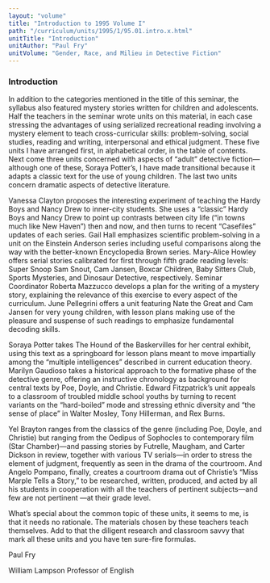 ```yaml
---
layout: "volume"
title: "Introduction to 1995 Volume I"
path: "/curriculum/units/1995/1/95.01.intro.x.html"
unitTitle: "Introduction"
unitAuthor: "Paul Fry"
unitVolume: "Gender, Race, and Milieu in Detective Fiction"
---
```

<body>
<h3>
Introduction
</h3>
In addition to the categories mentioned in the title of this seminar, the syllabus also featured mystery stories written for children and adolescents. Half the teachers in the seminar wrote units on this material, in each case stressing the advantages of using serialized recreational reading involving a mystery element to teach cross-curricular skills: problem-solving, social studies, reading and writing, interpersonal and ethical judgment. These five units I have arranged first, in alphabetical order, in the table of contents. Next come three units concerned with aspects of “adult” detective fiction—although one of these, Soraya Potter’s, I have made transitional because it adapts a classic text for the use of young children. The last two units concern dramatic aspects of detective literature.
<p>
Vanessa Clayton proposes the interesting experiment of teaching the Hardy Boys and Nancy Drew to inner-city students. She uses a “classic” Hardy Boys and Nancy Drew to point up contrasts between city life (“in towns much like New Haven”) then and now, and then turns to recent “Casefiles” updates of each series. Gail Hall emphasizes scientific problem-solving in a unit on the Einstein Anderson series including useful comparisons along the way with the better-known Encyclopedia Brown series. Mary-Alice Howley offers serial stories calibrated for first through fifth grade reading levels: Super Snoop Sam Snout, Cam Jansen, Boxcar Children, Baby Sitters Club, Sports Mysteries, and Dinosaur Detective, respectively. Seminar Coordinator Roberta Mazzucco develops a plan for the writing of a mystery story, explaining the relevance of this exercise to every aspect of the curriculum. June Pellegrini offers a unit featuring Nate the Great and Cam Jansen for very young children, with lesson plans making use of the pleasure and suspense of such readings to emphasize fundamental decoding skills.
</p>
<p>
Soraya Potter takes The Hound of the Baskervilles for her central exhibit, using this text as a springboard for lesson plans meant to move impartially among the “multiple intelligences” described in current education theory. Marilyn Gaudioso takes a historical approach to the formative phase of the detective genre, offering an instructive chronology as background for central texts by Poe, Doyle, and Christie. Edward Fitzpatrick’s unit appeals to a classroom of troubled middle school youths by turning to recent variants on the “hard-boiled” mode and stressing ethnic diversity and “the sense of place” in Walter Mosley, Tony Hillerman, and Rex Burns.
</p>
<p>
Yel Brayton ranges from the classics of the genre (including Poe, Doyle, and Christie) but ranging from the Oedipus of Sophocles to contemporary film (Star Chamber)—and passing stories by Futrelle, Maugham, and Carter Dickson in review, together with various TV serials—in order to stress the element of judgment, frequently as seen in the drama of the courtroom. And Angelo Pompano, finally, creates a courtroom drama out of Christie’s “Miss Marple Tells a Story,” to be researched, written, produced, and acted by all his students in cooperation with all the teachers of pertinent subjects—and few are not pertinent —at their grade level.
</p>
<p>
What’s special about the common topic of these units, it seems to me, is that it needs no rationale. The materials chosen by these teachers teach themselves. Add to that the diligent research and classroom savvy that mark all these units and you have ten sure-fire formulas.
</p>
<p>
Paul Fry
</p>
<p>
William Lampson Professor of English
</p>
</body>